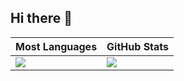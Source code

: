 ## Hi there 👋

|Most Languages|GitHub Stats|
|--------------|------------|
|![](https://github-readme-stats-alpha-eosin-43.vercel.app/api/top-langs/?username=HelloWorld-Welcome&count_private=true&layout=compact&langs_count=8&theme=dark)|![](https://github-readme-stats-alpha-eosin-43.vercel.app/api?username=HelloWorld-Welcome&count_private=true&show_icons=true&rank_icon=github&theme=dark&include_all_commits=true)|


<!--
**HelloWorld-Welcome/HelloWorld-Welcome** is a ✨ _special_ ✨ repository because its `README.md` (this file) appears on your GitHub profile.

Here are some ideas to get you started:

- 🔭 I’m currently working on ...
- 🌱 I’m currently learning ...
- 👯 I’m looking to collaborate on ...
- 🤔 I’m looking for help with ...
- 💬 Ask me about ...
- 📫 How to reach me: ...
- 😄 Pronouns: ...
- ⚡ Fun fact: ...
-->
